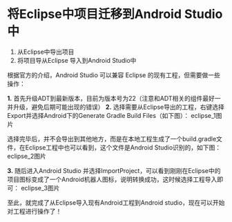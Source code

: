 # 将Eclipse中项目迁移到Android Studio中

1. 从Eclipse中导出项目
2. 将项目导从Eclipse 导入到Android Studio中

根据官方的介绍，Android Studio 可以兼容 Eclipse 的现有工程，但需要做一些操作：

**1.** 首先升级ADT到最新版本，目前为版本号为22（注意和ADT相关的组件最好一并升级，避免后期可能出现的错误）
**2.** 选择需要从Eclipse导出的工程，右键选择Export并选择Android下的Generate Gradle Build Files（如下图）：
eclipse_1图片

选择完毕后，并不会导出到其他地方，而是在本地工程生成了一个build.gradle文件，在Eclipse工程中也可以看到，这个文件是Android Studio识别的，如下图：
eclipse_2图片

**3.** 随后进入Android Studio 并选择ImportProject，可以看到刚刚在Eclipse中的项目图标变成了一个Android机器人图标，说明转换成功，这时候选择工程导入即可：
eclipse_3图片

至此，就完成了从Eclipse导入现有Android工程到Android studio，现在可以开始对工程进行操作了！

